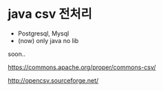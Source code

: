 # java csv 전처리

- Postgresql, Mysql
- (now) only java no lib

soon..

https://commons.apache.org/proper/commons-csv/ 

http://opencsv.sourceforge.net/ 
